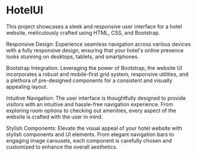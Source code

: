 # HotelUI
This project showcases a sleek and responsive user interface for a hotel website, meticulously crafted using HTML, CSS, and Bootstrap.  

Responsive Design: Experience seamless navigation across various devices with a fully responsive design, ensuring that your hotel's online presence looks stunning on desktops, tablets, and smartphones.

Bootstrap Integration: Leveraging the power of Bootstrap, the website UI incorporates a robust and mobile-first grid system, responsive utilities, and a plethora of pre-designed components for a consistent and visually appealing layout.

Intuitive Navigation: The user interface is thoughtfully designed to provide visitors with an intuitive and hassle-free navigation experience. From exploring room options to checking out amenities, every aspect of the website is crafted with the user in mind.

Stylish Components: Elevate the visual appeal of your hotel website with stylish components and UI elements. From elegant navigation bars to engaging image carousels, each component is carefully chosen and customized to enhance the overall aesthetics.

